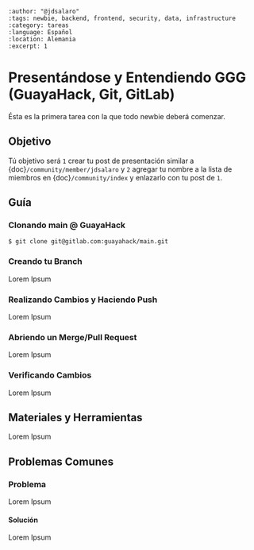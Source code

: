 
```{post} 2023-07-18
:author: "@jdsalaro"
:tags: newbie, backend, frontend, security, data, infrastructure
:category: tareas
:language: Español
:location: Alemania
:excerpt: 1
```

# Presentándose y Entendiendo GGG (GuayaHack, Git, GitLab)

Ésta es la primera tarea con la que todo newbie deberá comenzar. 

## Objetivo

Tú objetivo será `1` crear tu post de presentación similar a {doc}`/community/member/jdsalaro` y `2` agregar tu nombre a la lista de miembros en {doc}`/community/index` y enlazarlo con tu post de `1`. 


## Guía 

### Clonando main @ GuayaHack

```
$ git clone git@gitlab.com:guayahack/main.git
```

### Creando tu Branch

Lorem Ipsum

### Realizando Cambios y Haciendo Push

Lorem Ipsum


### Abriendo un Merge/Pull Request

Lorem Ipsum


### Verificando Cambios

Lorem Ipsum






## Materiales y Herramientas

Lorem Ipsum



## Problemas Comunes

### Problema

Lorem Ipsum

#### Solución

Lorem Ipsum


